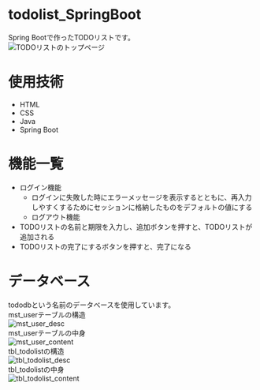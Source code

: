 # todolist_SpringBoot
Spring Bootで作ったTODOリストです。<br>
![TODOリストのトップページ](https://github.com/puzzle-ap/todolist_SpringBoot/assets/149124533/79df2704-9b18-42b9-973f-158b1a1a4c6a)
# 使用技術
- HTML
- CSS
- Java
- Spring Boot
# 機能一覧
- ログイン機能
    - ログインに失敗した時にエラーメッセージを表示するとともに、再入力しやすくするためにセッションに格納したものをデフォルトの値にする
    - ログアウト機能
- TODOリストの名前と期限を入力し、追加ボタンを押すと、TODOリストが追加される
- TODOリストの完了にするボタンを押すと、完了になる
# データベース
tododbという名前のデータベースを使用しています。<br>
mst_userテーブルの構造<br>
![mst_user_desc](https://github.com/puzzle-ap/todolist_SpringBoot/assets/149124533/f35022ab-14eb-4fa2-946f-5436a07c31c8)<br>
mst_userテーブルの中身<br>
![mst_user_content](https://github.com/puzzle-ap/todolist_SpringBoot/assets/149124533/20e628b7-8b66-4a73-a5a7-d67522accef8)<br>
tbl_todolistの構造<br>
![tbl_todolist_desc](https://github.com/puzzle-ap/todolist_SpringBoot/assets/149124533/785c6d3b-2d5f-4a5c-9694-74a64ad0f370)<br>
tbl_todolistの中身<br>
![tbl_todolist_content](https://github.com/puzzle-ap/todolist_SpringBoot/assets/149124533/4e51473d-fa7e-43e6-96e5-945093723bf7)<br>


